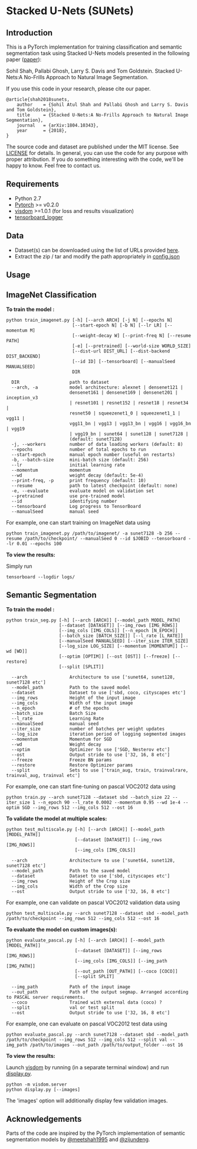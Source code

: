 # Stacked U-Nets (SUNets) #

## Introduction ##
This is a PyTorch implementation for training classification and semantic segmentation task using Stacked U-Nets models presented in the following paper ([paper](https://arxiv.org/abs/1804.10343)):

Sohil Shah, Pallabi Ghosh, Larry S. Davis and Tom Goldstein. Stacked U-Nets:A No-Frills Approach to Natural Image Segmentation.

If you use this code in your research, please cite our paper.
```
@article{shah2018sunets,
	author    = {Sohil Atul Shah and Pallabi Ghosh and Larry S. Davis and Tom Goldstein},
	title     = {Stacked U-Nets:A No-Frills Approach to Natural Image Segmentation},
	journal   = {arXiv:1804.10343},
	year      = {2018},
}
```

The source code and dataset are published under the MIT license. See [LICENSE](LICENSE) for details. In general, you can use the code for any purpose with proper attribution. If you do something interesting with the code, we'll be happy to know. Feel free to contact us.

## Requirements ##

* Python 2.7
* [Pytorch](http://pytorch.org/) >= v0.2.0
* [visdom](https://github.com/facebookresearch/visdom) >=1.0.1 (for loss and results visualization)
* [tensorboard_logger](https://github.com/TeamHG-Memex/tensorboard_logger)

## Data ##

* Dataset(s) can be downloaded using the list of URLs provided [here](https://meetshah1995.github.io/semantic-segmentation/deep-learning/pytorch/visdom/2017/06/01/semantic-segmentation-over-the-years.html#sec_datasets).
* Extract the zip / tar and modify the path appropriately in [config.json](config.json)


## Usage ##

## ImageNet Classification 
**To train the model :**

```
python train_imagenet.py [-h] [--arch ARCH] [-j N] [--epochs N]
                         [--start-epoch N] [-b N] [--lr LR] [--momentum M]
                         [--weight-decay W] [--print-freq N] [--resume PATH]
                         [-e] [--pretrained] [--world-size WORLD_SIZE]
                         [--dist-url DIST_URL] [--dist-backend DIST_BACKEND]
                         [--id ID] [--tensorboard] [--manualSeed MANUALSEED]
                         DIR

  DIR                   path to dataset
  --arch, -a            model architecture: alexnet | densenet121 |
                        densenet161 | densenet169 | densenet201 | inception_v3
                        | resnet101 | resnet152 | resnet18 | resnet34 |
                        resnet50 | squeezenet1_0 | squeezenet1_1 | vgg11 |
                        vgg11_bn | vgg13 | vgg13_bn | vgg16 | vgg16_bn | vgg19
                        | vgg19_bn | sunet64 | sunet128 | sunet7128 | 
                        (default: sunet7128)
  -j, --workers         number of data loading workers (default: 8)
  --epochs              number of total epochs to run
  --start-epoch         manual epoch number (useful on restarts)
  -b, --batch-size      mini-batch size (default: 256)
  --lr                  initial learning rate
  --momentum            momentum
  --wd                  weight decay (default: 5e-4)
  --print-freq, -p      print frequency (default: 10)
  --resume              path to latest checkpoint (default: none)
  -e, --evaluate        evaluate model on validation set
  --pretrained          use pre-trained model
  --id                  identifying number
  --tensorboard         Log progress to TensorBoard
  --manualSeed          manual seed                        
```
For example, one can start training on ImageNet data using
```angular2html
python train_imagenet.py /path/to/imagenet/ -a sunet7128 -b 256 --resume /path/to/checkpoint/ --manualSeed 0 --id $JOBID --tensorboard --lr 0.01 --epochs 100
```

**To view the results:**

Simply run
```angular2html
tensorboard --logdir logs/
```

## Semantic Segmentation 
**To train the model :**

```
python train_seg.py [-h] [--arch [ARCH]] [--model_path MODEL_PATH]
                    [--dataset [DATASET]] [--img_rows [IMG_ROWS]]
                    [--img_cols [IMG_COLS]] [--n_epoch [N_EPOCH]]
                    [--batch_size [BATCH_SIZE]] [--l_rate [L_RATE]]
                    [--manualSeed MANUALSEED] [--iter_size ITER_SIZE]
                    [--log_size LOG_SIZE] [--momentum [MOMENTUM]] [--wd [WD]]
                    [--optim [OPTIM]] [--ost [OST]] [--freeze] [--restore]
                    [--split [SPLIT]]

  --arch                Architecture to use ['sunet64, sunet128, sunet7128 etc']                        
  --model_path          Path to the saved model                        
  --dataset             Dataset to use ['sbd, coco, cityscapes etc']
  --img_rows            Height of the input image                        
  --img_cols            Width of the input image                        
  --n_epoch             # of the epochs
  --batch_size          Batch Size                        
  --l_rate              Learning Rate
  --manualSeed          manual seed                        
  --iter_size           number of batches per weight updates                        
  --log_size            iteration period of logging segmented images
  --momentum            Momentum for SGD                        
  --wd                  Weight decay
  --optim               Optimizer to use ['SGD, Nesterov etc']
  --ost                 Output stride to use ['32, 16, 8 etc']
  --freeze              Freeze BN params
  --restore             Restore Optimizer params
  --split               Sets to use ['train_aug, train, trainvalrare, trainval_aug, trainval etc']                        
```
For example, one can start fine-tuning on pascal VOC2012 data using
```angular2html
python train.py --arch sunet7128 --dataset sbd --batch_size 22 --iter_size 1 --n_epoch 90 --l_rate 0.0002 --momentum 0.95 --wd 1e-4 --optim SGD --img_rows 512 --img_cols 512 --ost 16
```

**To validate the model at multiple scales:**

```
python test_multiscale.py [-h] [--arch [ARCH]] [--model_path [MODEL_PATH]]
                          [--dataset [DATASET]] [--img_rows [IMG_ROWS]]
                          [--img_cols [IMG_COLS]]

  --arch                Architecture to use ['sunet64, sunet128, sunet7128 etc']                        
  --model_path          Path to the saved model               
  --dataset             Dataset to use ['sbd, cityscapes etc']
  --img_rows            Height of the Crop size             
  --img_cols            Width of the Crop size
  --ost                 Output stride to use ['32, 16, 8 etc']
```
For example, one can validate on pascal VOC2012 validation data using
```angular2html
python test_multiscale.py --arch sunet7128 --dataset sbd --model_path /path/to/checkpoint --img_rows 512 --img_cols 512 --ost 16
```

**To evaluate the model on custom images(s):**

```
python evaluate_pascal.py [-h] [--arch [ARCH]] [--model_path [MODEL_PATH]]
                          [--dataset [DATASET]] [--img_rows [IMG_ROWS]]
                          [--img_cols [IMG_COLS]] [--img_path [IMG_PATH]]
                          [--out_path [OUT_PATH]] [--coco [COCO]]
                          [--split SPLIT]

  --img_path            Path of the input image             
  --out_path            Path of the output segmap. Arranged according to PASCAL server requirements.             
  --coco                Trained with external data (coco) ?
  --split               val or test split
  --ost                 Output stride to use ['32, 16, 8 etc']
```
For example, one can evaluate on pascal VOC2012 test data using
```angular2html
python evaluate_pascal.py --arch sunet7128 --dataset sbd --model_path /path/to/checkpoint --img_rows 512 --img_cols 512 --split val --img_path /path/to/images --out_path /path/to/output_folder --ost 16
```

**To view the results:**

Launch [visdom](https://github.com/facebookresearch/visdom#launch) by running (in a separate terminal window) and run [display.py](display.py).
```
python -m visdom.server
python display.py [--images]
```
The 'images' option will additionally display few validation images.

## Acknowledgements ##

Parts of the code are inspired by the PyTorch implementation of semantic segmentation models by [@meetshah1995](https://github.com/meetshah1995/pytorch-semseg) and [@zijundeng](https://github.com/zijundeng/pytorch-semantic-segmentation).
